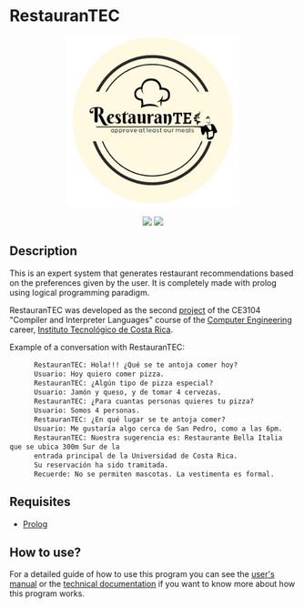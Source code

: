 # RestauranTEC

<p align="center">
  <img width="300" height="300" src="docs/logo.png">
</p>

<p align="center">

  <img src = "https://img.shields.io/badge/platform-windows|macos|linux-blue">
  
  <img src = "https://camo.githubusercontent.com/ec385922fa349d9c349f34b7f3bf311843e35ba8/68747470733a2f2f696d672e736869656c64732e696f2f62616467652f4c6963656e73652d47504c76332d626c75652e737667">

</p>

## Description
This is an expert system that generates restaurant recommendations based on the preferences given by the user. It is completely made with prolog using logical programming paradigm. 

RestauranTEC was developed as the second [project](docs/requirements.pdf) of the CE3104 "Compiler and Interpreter Languages" course of the <a href="https://www.tec.ac.cr/programas-academicos/licenciatura-ingenieria-computadores">Computer Engineering</a> career, <a href="https://www.tec.ac.cr">Instituto Tecnológico de Costa Rica</a>. 

Example of a conversation with RestauranTEC:

```
      RestauranTEC: Hola!!! ¿Qué se te antoja comer hoy?
      Usuario: Hoy quiero comer pizza.
      RestauranTEC: ¿Algún tipo de pizza especial?
      Usuario: Jamón y queso, y de tomar 4 cervezas.
      RestauranTEC: ¿Para cuantas personas quieres tu pizza?
      Usuario: Somos 4 personas.
      RestauranTEC: ¿En qué lugar se te antoja comer?
      Usuario: Me gustaría algo cerca de San Pedro, como a las 6pm.
      RestauranTEC: Nuestra sugerencia es: Restaurante Bella Italia que se ubica 300m Sur de la
      entrada principal de la Universidad de Costa Rica.
      Su reservación ha sido tramitada.
      Recuerde: No se permiten mascotas. La vestimenta es formal.
```

## Requisites

* [Prolog](https://www.swi-prolog.org/download/stable)


## How to use?

For a detailed guide of how to use this program you can see the [user's manual](docs/user_manual.pdf) or the [technical documentation](docs/technical_doc.pdf) if you want to know more about how this program works.
